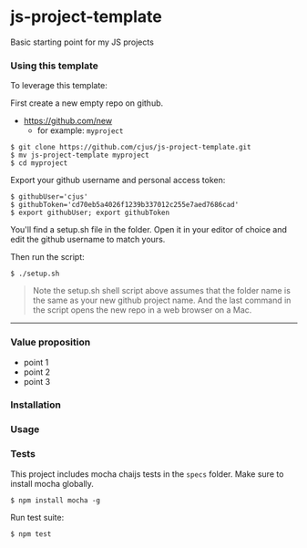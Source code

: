# js-project-template
Basic starting point for my JS projects

### Using this template
To leverage this template:

First create a new empty repo on github.

* https://github.com/new  
  * for example: `myproject`

```shell
$ git clone https://github.com/cjus/js-project-template.git
$ mv js-project-template myproject
$ cd myproject
```

Export your github username and personal access token:

```shell
$ githubUser='cjus'
$ githubToken='cd70eb5a4026f1239b337012c255e7aed7686cad'
$ export githubUser; export githubToken
```

You'll find a setup.sh file in the folder. Open it in your editor of choice and edit the github username to match yours.

Then run the script:

```shell
$ ./setup.sh
```

> Note the setup.sh shell script above assumes that the folder name is the same as your new github project name. And the last command in the script opens the new repo in a web browser on a Mac. 

---

### Value proposition
* point 1
* point 2
* point 3

### Installation

### Usage

### Tests
This project includes mocha chaijs tests in the `specs` folder.
Make sure to install mocha globally.

```shell
$ npm install mocha -g
```

Run test suite:

```javascript
$ npm test
```
